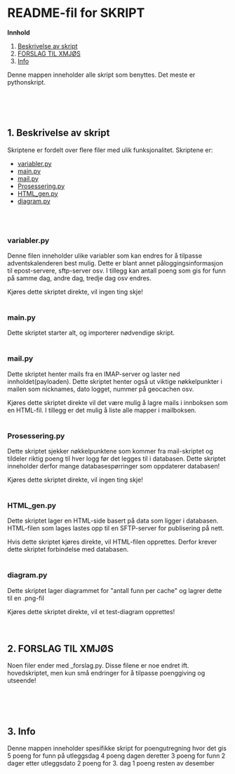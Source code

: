 # README-fil for SKRIPT
**Innhold**
1. [Beskrivelse av skript](#1-beskrivelse-av-skript)
2. [FORSLAG TIL XMJØS](#2-forslag-til-xmjøs)
3. [Info](#3-info)

Denne mappen inneholder alle skript som benyttes. Det meste er pythonskript. 

<br>
<br>
<br>


## 1. Beskrivelse av skript
Skriptene er fordelt over flere filer med ulik funksjonalitet. Skriptene er:
* [variabler.py](#variablerpy)
* [main.py](#mainpy)
* [mail.py](#mailpy)
* [Prosessering.py](#prosesseringpy)
* [HTML_gen.py](#html_genpy)
* [diagram.py](#diagrampy)

<br>
<br>

### variabler.py
Denne filen inneholder ulike variabler som kan endres for å tilpasse adventskalenderen best mulig. Dette er blant annet påloggingsinformasjon til epost-servere, sftp-server osv. I tillegg kan antall poeng som gis for funn på samme dag, andre dag, tredje dag osv endres.

Kjøres dette skriptet direkte, vil ingen ting skje!
<br>
<br>

### main.py
Dette skriptet starter alt, og importerer nødvendige skript.
<br>
<br>

### mail.py
Dette skriptet henter mails fra en IMAP-server og laster ned innholdet(payloaden). Dette skriptet henter også ut viktige nøkkelpunkter i mailen som nicknames, dato logget, nummer på geocachen osv.

Kjøres dette skriptet direkte vil det være mulig å lagre mails i innboksen som en HTML-fil. I tillegg er det mulig å liste alle mapper i mailboksen.
<br>
<br>

### Prosessering.py
Dette skriptet sjekker nøkkelpunktene som kommer fra mail-skriptet og tildeler riktig poeng til hver logg før det legges til i databasen. Dette skriptet inneholder derfor mange databasespørringer som oppdaterer databasen!

Kjøres dette skriptet direkte, vil ingen ting skje!
<br>
<br>

### HTML_gen.py
Dette skriptet lager en HTML-side basert på data som ligger i databasen. HTML-filen som lages lastes opp til en SFTP-server for publisering på nett.

Hvis dette skriptet kjøres direkte, vil HTML-filen opprettes. Derfor krever dette skriptet forbindelse med databasen.
<br>
<br>

### diagram.py
Dette skriptet lager diagrammet for "antall funn per cache" og lagrer dette til en .png-fil

Kjøres dette skriptet direkte, vil et test-diagram opprettes!
<br>
<br>
<br>



## 2. FORSLAG TIL XMJØS
Noen filer ender med _forslag.py. Disse filene er noe endret ift. hovedskriptet, men kun små endringer for å tilpasse poenggiving og utseende!

<br>
<br>
<br>


##  3. Info
Denne mappen inneholder spesifikke skript for poengutregning hvor det gis
5 poeng for funn på utleggsdag
4 poeng dagen deretter
3 poeng for funn 2 dager etter utleggsdato
2 poeng for 3. dag
1 poeng resten av desember